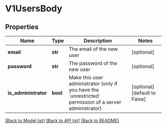 # V1UsersBody

## Properties
Name | Type | Description | Notes
------------ | ------------- | ------------- | -------------
**email** | **str** | The email of the new user | [optional] 
**password** | **str** | The password of the new user | [optional] 
**is_administrator** | **bool** | Make this user administrator (only if you have the &#x60;unrestricted&#x60; permission of a server administrator) | [optional] [default to False]

[[Back to Model list]](../README.md#documentation-for-models) [[Back to API list]](../README.md#documentation-for-api-endpoints) [[Back to README]](../README.md)

